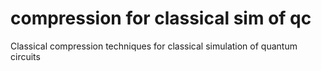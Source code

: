 # compression for classical sim of qc
 Classical compression techniques for classical simulation of quantum circuits
